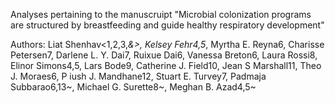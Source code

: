 Analyses pertaining to the manuscruipt "Microbial colonization programs are structured by breastfeeding and guide healthy respiratory development"

Authors: Liat Shenhav<1,2,3,*&></sup>, Kelsey Fehr4,5*, Myrtha E. Reyna6, Charisse Petersen7, Darlene L. Y. Dai7, Ruixue Dai6, 
Vanessa Breton6, Laura Rossi8, Elinor Simons4,5, Lars Bode9, Catherine J. Field10, Jean S Marshall11, Theo J. Moraes6, P
iush J. Mandhane12, Stuart E. Turvey7, Padmaja Subbarao6,13~, Michael G. Surette8~, 
Meghan B. Azad4,5~
